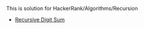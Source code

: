 This is solution for HackerRank/Algorithms/Recursion

* [Recursive Digit Sum](https://www.hackerrank.com/challenges/recursive-digit-sum/problem)
